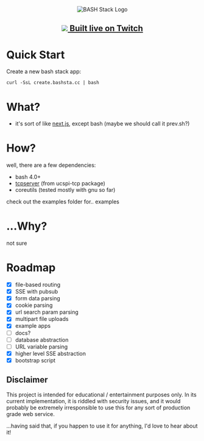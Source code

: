 <p align="center"><img src="https://user-images.githubusercontent.com/4583705/223574260-c94bafb3-82af-4adf-8d71-d8ef7724d287.png" alt="BASH Stack Logo" /></p>

<h2><p align="center"><a href="https://www.twitch.tv/badcop_"><img src="https://user-images.githubusercontent.com/4583705/225815615-c9c6c034-c746-4c0b-bab1-d39d65aa1275.png" /> Built live on Twitch</a></p></h2>

# Quick Start

Create a new bash stack app:
```
curl -SsL create.bashsta.cc | bash
```

# What?

- it's sort of like [next.js](https://nextjs.org/), except bash (maybe we should call it prev.sh?)

# How?

well, there are a few dependencies:
- bash 4.0+
- [tcpserver](http://cr.yp.to/ucspi-tcp/tcpserver.html) (from ucspi-tcp package)
- coreutils (tested mostly with gnu so far)

check out the examples folder for.. examples

# ...Why?

not sure

# Roadmap

- [x] file-based routing
- [x] SSE with pubsub
- [x] form data parsing
- [x] cookie parsing
- [x] url search param parsing
- [x] multipart file uploads
- [x] example apps
- [ ] docs?
- [ ] database abstraction
- [ ] URL variable parsing
- [x] higher level SSE abstraction
- [x] bootstrap script

## Disclaimer

This project is intended for educational / entertainment purposes only. In its current implementation, it is riddled with security issues, and it would probably be extremely irresponsible to use this for any sort of production grade web service.

...having said that, if you happen to use it for anything, I'd love to hear about it!
